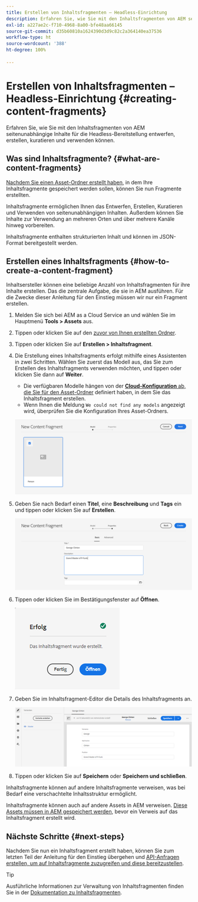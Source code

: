 ```yaml
---
title: Erstellen von Inhaltsfragmenten – Headless-Einrichtung
description: Erfahren Sie, wie Sie mit den Inhaltsfragmenten von AEM seitenunabhängige Inhalte für die Headless-Bereitstellung entwerfen, erstellen, kuratieren und verwenden können.
exl-id: a227ae2c-f710-4968-8a00-bfe48aa66145
source-git-commit: d35b60810a1624390d3d9c82c2a364140ea37536
workflow-type: ht
source-wordcount: '388'
ht-degree: 100%

---
```


# Erstellen von Inhaltsfragmenten – Headless-Einrichtung {#creating-content-fragments}

Erfahren Sie, wie Sie mit den Inhaltsfragmenten von AEM seitenunabhängige Inhalte für die Headless-Bereitstellung entwerfen, erstellen, kuratieren und verwenden können.

## Was sind Inhaltsfragmente? {#what-are-content-fragments}

[Nachdem Sie einen Asset-Ordner erstellt haben](create-assets-folder.md), in dem Ihre Inhaltsfragmente gespeichert werden sollen, können Sie nun Fragmente erstellten.

Inhaltsfragmente ermöglichen Ihnen das Entwerfen, Erstellen, Kuratieren und Verwenden von seitenunabhängigen Inhalten. Außerdem können Sie Inhalte zur Verwendung an mehreren Orten und über mehrere Kanäle hinweg vorbereiten.

Inhaltsfragmente enthalten strukturierten Inhalt und können im JSON-Format bereitgestellt werden.

## Erstellen eines Inhaltsfragments {#how-to-create-a-content-fragment}

Inhaltsersteller können eine beliebige Anzahl von Inhaltsfragmenten für ihre Inhalte erstellen. Das die zentrale Aufgabe, die sie in AEM ausführen. Für die Zwecke dieser Anleitung für den Einstieg müssen wir nur ein Fragment erstellen.

1. Melden Sie sich bei AEM as a Cloud Service an und wählen Sie im Hauptmenü **Tools > Assets** aus.
1. Tippen oder klicken Sie auf den [zuvor von Ihnen erstellten Ordner](create-assets-folder.md).
1. Tippen oder klicken Sie auf **Erstellen > Inhaltsfragment**.
1. Die Erstellung eines Inhaltsfragments erfolgt mithilfe eines Assistenten in zwei Schritten. Wählen Sie zuerst das Modell aus, das Sie zum Erstellen des Inhaltsfragments verwenden möchten, und tippen oder klicken Sie dann auf **Weiter**.
   * Die verfügbaren Modelle hängen von der [**Cloud-Konfiguration** ab, die Sie für den Asset-Ordner](create-assets-folder.md) definiert haben, in dem Sie das Inhaltsfragment erstellen.
   * Wenn Ihnen die Meldung `We could not find any models` angezeigt wird, überprüfen Sie die Konfiguration Ihres Asset-Ordners.

   ![Auswählen des Inhaltsfragmentmodells](../assets/content-fragment-model-select.png)
1. Geben Sie nach Bedarf einen **Titel**, eine **Beschreibung** und **Tags** ein und tippen oder klicken Sie auf **Erstellen**.

   ![Inhaltsfragment erstellen](../assets/content-fragment-create.png)
1. Tippen oder klicken Sie im Bestätigungsfenster auf **Öffnen**.

   ![Bestätigung der Inhaltsfragment-Erstellung ](../assets/content-fragment-confirmation.png)
1. Geben Sie im Inhaltsfragment-Editor die Details des Inhaltsfragments an.

   ![Inhaltsfragmente-Editor](../assets/content-fragment-edit.png)
1. Tippen oder klicken Sie auf **Speichern** oder **Speichern und schließen**.

Inhaltsfragmente können auf andere Inhaltsfragmente verweisen, was bei Bedarf eine verschachtelte Inhaltsstruktur ermöglicht.

Inhaltsfragmente können auch auf andere Assets in AEM verweisen. [Diese Assets müssen in AEM gespeichert werden](/help/assets/manage-digital-assets.md), bevor ein Verweis auf das Inhaltsfragment erstellt wird.

## Nächste Schritte {#next-steps}

Nachdem Sie nun ein Inhaltsfragment erstellt haben, können Sie zum letzten Teil der Anleitung für den Einstieg übergehen und [API-Anfragen erstellen, um auf Inhaltsfragmente zuzugreifen und diese bereitzustellen](create-api-request.md).

>[!TIP]
>
>Ausführliche Informationen zur Verwaltung von Inhaltsfragmenten finden Sie in der [Dokumentation zu Inhaltsfragmenten](/help/assets/content-fragments/content-fragments.md).

